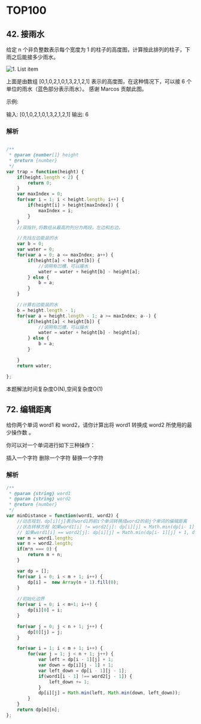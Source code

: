 # TOP100

## 42. 接雨水
给定 n 个非负整数表示每个宽度为 1 的柱子的高度图，计算按此排列的柱子，下雨之后能接多少雨水。

![1. List item](https://imgconvert.csdnimg.cn/aHR0cHM6Ly9hc3NldHMubGVldGNvZGUtY24uY29tL2FsaXl1bi1sYy11cGxvYWQvdXBsb2Fkcy8yMDE4LzEwLzIyL3JhaW53YXRlcnRyYXAucG5n?x-oss-process=image/format,png#pic_center)

上面是由数组 [0,1,0,2,1,0,1,3,2,1,2,1] 表示的高度图，在这种情况下，可以接 6 个单位的雨水（蓝色部分表示雨水）。 感谢 Marcos 贡献此图。

示例:

输入: [0,1,0,2,1,0,1,3,2,1,2,1]
输出: 6

### 解析
``` javascript

/**
 * @param {number[]} height
 * @return {number}
 */
var trap = function(height) {
    if(height.length < 2) {
        return 0;
    }
    var maxIndex = 0;
    for(var i = 1; i < height.length; i++) {
        if(height[i] > height[maxIndex]) {
            maxIndex = i;
        }
    }
    //双指针,将数组从最高的列分为两段，左边和右边，

    //先找左边能装的水
    var b = 0;
    var water = 0; 
    for(var a = 0; a <= maxIndex; a++) {
        if(height[a] < height[b]) {
            //说明有凹槽，可以接水
            water = water + height[b] - height[a];
        } else {
            b = a;
        }
    }

    //计算右边能装的水
    b = height.length - 1;
    for(var a = height.length - 1; a >= maxIndex; a--) {
        if(height[a] < height[b]) {
            //说明有凹槽，可以接水
            water = water + height[b] - height[a];
        } else {
            b = a;
        }

    }
    return water;

};

```
本题解法时间复杂度O(N),空间复杂度O(1)


## 72. 编辑距离
给你两个单词 word1 和 word2，请你计算出将 word1 转换成 word2 所使用的最少操作数 。

你可以对一个单词进行如下三种操作：

插入一个字符
删除一个字符
替换一个字符


### 解析
```javascript
/**
 * @param {string} word1
 * @param {string} word2
 * @return {number}
 */
var minDistance = function(word1, word2) {
    //动态规划，dp[i][j]表示word1的前i个单词转换成word2的前j个单词的编辑距离
    //状态转移方程 如果word1[i] != word2[j]: dp[i][j] = Math.min(dp[i- 1][j] + 1, dp[i][j - 1] + 1, dp[i - 1][j - 1] + 1),
    // 如果word1[i] == word2[j]: dp[i][j] = Math.min(dp[i- 1][j] + 1, dp[i][j - 1] + 1, dp[i - 1][j - 1]),
    var m = word1.length;
    var n = word2.length;
    if(m*n === 0) {
        return m + n;
    }

    var dp = [];
    for(var i = 0; i < m + 1; i++) {
        dp[i] =  new Array(n + 1).fill(0);
    }
    
    //初始化边界
    for(var i = 0; i < m+1; i++) {
        dp[i][0] = i;
    }

    for(var j = 0; j < n + 1; j++) {
        dp[0][j] = j;
    }

    for(var i = 1; i < m + 1; i++) {
        for(var j = 1; j < n + 1; j++) {
            var left = dp[i - 1][j] + 1;
            var down = dp[i][j - 1] + 1;
            var left_down = dp[i - 1][j - 1];
            if(word1[i - 1] !== word2[j - 1]) {
                left_down += 1;
            }
            dp[i][j] = Math.min(left, Math.min(down, left_down));
        }
    }
    return dp[m][n];
};

```